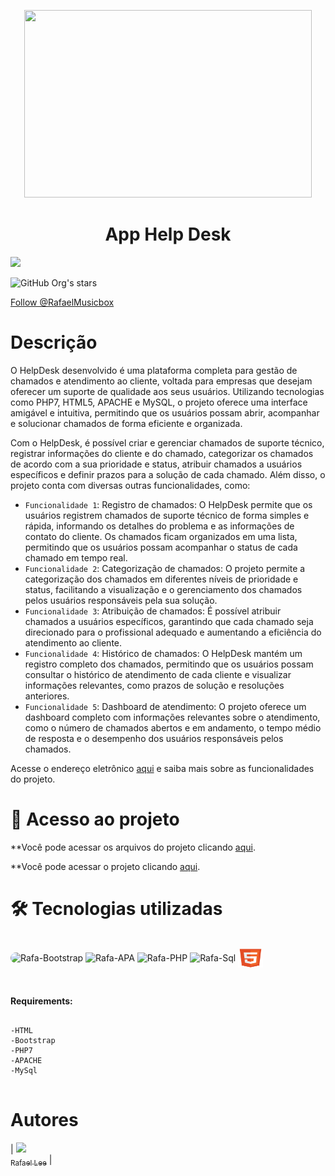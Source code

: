 <p align="center">
  <img width="460" height="300" src="https://github.com/Rafael-Lee1/Icons/blob/6c3e5da1843a4d3c0d812bafb9e540c6649d2d4c/helpdesk.png">
</p>

<h1 align="center"> App Help Desk </h1>

<img src="http://img.shields.io/static/v1?label=STATUS&message=EM%20DESENVOLVIMENTO&color=GREEN&style=for-the-badge"/>

![GitHub Org's stars](https://img.shields.io/gitlab/contributors/Rafael-Lee1)

<a id="follow-us" href="https://twitter.com/RafaelMusicbox" class="tw-btn" rel="me nofollow">Follow @RafaelMusicbox</a>

# Descrição

O HelpDesk desenvolvido é uma plataforma completa para gestão de chamados e atendimento ao cliente, voltada para empresas que desejam oferecer um suporte de qualidade aos seus usuários. Utilizando tecnologias como PHP7, HTML5, APACHE e MySQL, o projeto oferece uma interface amigável e intuitiva, permitindo que os usuários possam abrir, acompanhar e solucionar chamados de forma eficiente e organizada.

Com o HelpDesk, é possível criar e gerenciar chamados de suporte técnico, registrar informações do cliente e do chamado, categorizar os chamados de acordo com a sua prioridade e status, atribuir chamados a usuários específicos e definir prazos para a solução de cada chamado. Além disso, o projeto conta com diversas outras funcionalidades, como:

- `Funcionalidade 1`: Registro de chamados: O HelpDesk permite que os usuários registrem chamados de suporte técnico de forma simples e rápida, informando os detalhes do problema e as informações de contato do cliente. Os chamados ficam organizados em uma lista, permitindo que os usuários possam acompanhar o status de cada chamado em tempo real.
- `Funcionalidade 2`: Categorização de chamados: O projeto permite a categorização dos chamados em diferentes níveis de prioridade e status, facilitando a visualização e o gerenciamento dos chamados pelos usuários responsáveis pela sua solução.
- `Funcionalidade 3`: Atribuição de chamados: É possível atribuir chamados a usuários específicos, garantindo que cada chamado seja direcionado para o profissional adequado e aumentando a eficiência do atendimento ao cliente.
- `Funcionalidade 4`: Histórico de chamados: O HelpDesk mantém um registro completo dos chamados, permitindo que os usuários possam consultar o histórico de atendimento de cada cliente e visualizar informações relevantes, como prazos de solução e resoluções anteriores.
- `Funcionalidade 5`: Dashboard de atendimento: O projeto oferece um dashboard completo com informações relevantes sobre o atendimento, como o número de chamados abertos e em andamento, o tempo médio de resposta e o desempenho dos usuários responsáveis pelos chamados.

Acesse o endereço eletrônico <a href="https://projetoapphelpdesk-production.up.railway.app/">aqui</a> e saiba mais sobre as funcionalidades do projeto.

# 📁 Acesso ao projeto

**Você pode acessar os arquivos do projeto clicando <a href="https://github.com/Rafael-Lee1/Projeto_App_HelpDesk/tree/main">aqui</a>.</p>
**Você pode acessar o projeto clicando <a href="https://projetoapphelpdesk-production.up.railway.app/">aqui</a>.</p>

# 🛠️ Tecnologias utilizadas

<div style="display: inline_block"><br>
<img align="center" alt="Rafa-Bootstrap" height="40" style="border-radius:50px;" src="https://github.com/Rafael-Lee1/Icons/blob/f85d05ce344243c7a5f13ebe444b251000c1793a/Bootstrap%20(2).gif">
<img align="center" alt="Rafa-APA" height="30" width="40" src="https://github.com/Rafael-Lee1/Icons/blob/1761083225dcffe77fb5a959050726a089bd089c/apache.png">
<img align="center" alt="Rafa-PHP" height="30" width="40" src="https://github.com/Rafael-Lee1/Icons/blob/894cfe4c4635d469ab142c1fe7284b7809d5988e/php.png">
<img align="center" alt="Rafa-Sql" height="30" width="40" src="https://github.com/Rafael-Lee1/Icons/blob/43010fe49656f545bcb0d8d2a8d3b714d76ae36e/SQL.gif">
<img align="center" alt="Rafa-HTML" height="30" width="40" src="https://raw.githubusercontent.com/devicons/devicon/master/icons/html5/html5-original.svg"> <p>
<br>


<b>Requirements:</b>

<pre class="notranslate"><code>
-HTML
-Bootstrap
-PHP7
-APACHE
-MySql
</code>
</pre>


# Autores

| [<img src="https://avatars.githubusercontent.com/u/115593138?s=400&u=c345c56a9a6c0718f52a868dc3f39fd8bdbc944d&v=4" width=115><br><sub>Rafael Lee</sub>](https://github.com/Rafael-Lee1) |

